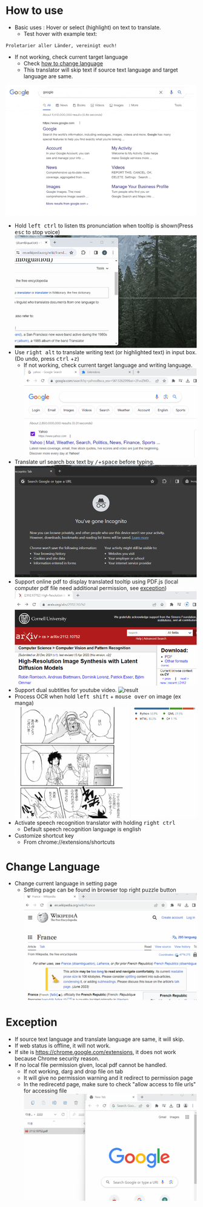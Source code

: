 # How to use

- Basic uses : Hover or select (highlight) on text to translate. 
  - Test hover with example text:  
```console
Proletarier aller Länder, vereinigt euch!
```
  - If not working, check current target language
    - Check [how to change language](https://github.com/ttop32/MouseTooltipTranslator/blob/main/doc/intro.md#change-language)
    - This translator will skip text if source text language and target language are same.

![Alt Text](/doc/result_0.gif)
- Hold <kbd>left ctrl</kbd> to listen tts pronunciation when tooltip is shown(Press <kbd>esc</kbd> to stop voice)
![result](/doc/20.gif)
- Use <kbd>right alt</kbd> to translate writing text (or highlighted text) in input box. (Do undo, press <kbd>ctrl</kbd> +<kbd>z</kbd>)
  - If not working, check current target language and writing language.
![result](/doc/11.gif)
- Translate url search box text by <kbd>/</kbd>+<kbd>space</kbd> before typing. 
![result](/doc/21.gif)
- Support online pdf to display translated tooltip using PDF.js (local computer pdf file need additional permission, see [exception](https://github.com/ttop32/MouseTooltipTranslator/blob/main/doc/intro.md#exception))
![result](/doc/12.gif)
- Support dual subtitles for youtube video. 
![result](/doc/16.gif)
- Process OCR when hold <kbd>left shift</kbd> + <kbd>mouse over</kbd> on image (ex manga)
![result](/doc/15.gif)
- Activate speech recognition translator with holding <kbd>right ctrl</kbd>
  - Default speech recognition language is english
- Customize shortcut key
  - From chrome://extensions/shortcuts
# Change Language
- Change current language in setting page
  -  Setting page can be found in browser top right puzzle button
![result](/doc/14.gif)


# Exception

- If source text language and translate language are same, it will skip. 
- If web status is offline, it will not work. 
- If site is <https://chrome.google.com/extensions>, it does not work because Chrome security reason. 
- If no local file permission given, local pdf cannot be handled.
  - If not working, darg and drop file on tab
  - It will give no permission warning and it redirect to permission page
  - In the redirecetd page, make sure to check "allow access to file urls" for accessing file    
![result](/doc/10.gif)

